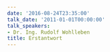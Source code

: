 ```yaml
---
date: '2016-08-24T23:35:00'
talk_date: '2011-01-01T00:00:00'
talk_speakers:
- Dr. Ing. Rudolf Wohlleben
title: Erstantwort
---
```

